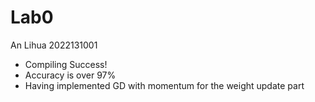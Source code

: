 # Lab0

An Lihua 2022131001

- Compiling Success!
- Accuracy is over 97%
- Having implemented GD with momentum for the weight update part